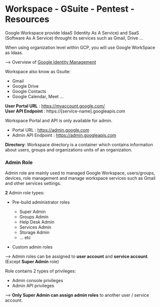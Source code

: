 # Workspace - GSuite - Pentest - Resources

Google Workspace provide IdaaS (Identity As A Service) and SaaS (Software As A Service) throught its services such as Gmail, Drive ...   

When using organization level within GCP, you will use Google WorkSpace as Idaas.  

--> Overview of [Google Identity Management](https://cloud.google.com/architecture/identity/overview-google-authentication)

Workspace also know as Gsuite:
- Gmail
- Google Drive
- Google Contacts
- Google Calendar, Meet ...

**User Portal URL** : https://myaccount.google.com/  
**User API Endpoint** : https://[service-name].googleapis.com  

Workspace Portal and API is only available for admin.
- Portal URL : https://admin.google.com
- Admin API Endpoint : https://admin.googleapis.com

**Directory**: Workspace directory is a container which contains information about users, groups and organizations units of an organization.  

### Admin Role
Admin role are mainly used to managed Google Workspace, users/groups, devices, role management and manage workspace services such as Gmail and other services settings.  

**2** Admin role types:
- Pre-build administrator roles
  - Super Admin
  - Groups Admin
  - Help Desk Admin
  - Services Admin
  - Storage Admin 
  - ... etc
  
- Custom admin roles

--> Admin roles can be assigned to **user account** and **service account**. (Except **Super Admin** role)  

Role contains 2 types of privileges:
- Admin console privileges
- Admin API privileges

--> **Only Super Admin can assign admin roles** to another user / service account.  